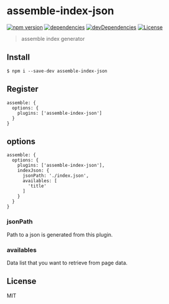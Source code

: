 # assemble-index-json

[![npm version](https://img.shields.io/npm/v/assemble-index-json.svg?style=flat-square)](https://github.com/makotot/assemble-index-json)
[![dependencies](http://img.shields.io/david/makotot/assemble-index-json.svg?style=flat-square)](https://github.com/makotot/assemble-index-json)
[![devDependencies](http://img.shields.io/david/dev/makotot/assemble-index-json.svg?style=flat-square)](https://github.com/makotot/assemble-index-json)
[![License](http://img.shields.io/npm/l/assemble-index-json.svg?style=flat-square)](https://github.com/makotot/assemble-index-json)

> assemble index generator


## Install
```
$ npm i --save-dev assemble-index-json
```

## Register
```
assemble: {
  options: {
    plugins: ['assemble-index-json']
  }
}
```

## options

```
assemble: {
  options: {
    plugins: ['assemble-index-json'],
    indexJson: {
      jsonPath: './index.json',
      availables: [
        'title'
      ]
    }
  }
}
```

### jsonPath

Path to a json is generated from this plugin.

### availables

Data list that you want to retrieve from page data.


## License

MIT

